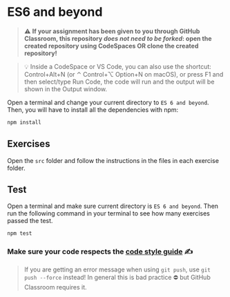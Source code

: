 # ES6 and beyond

> ⚠️ **If your assignment has been given to you through GitHub Classroom, this repository *does not need to be forked*: open the created repository using CodeSpaces OR clone the created repository!**

> 💡 Inside a CodeSpace or VS Code, you can also use the shortcut: Control+Alt+N (or ⌃ Control+⌥ Option+N on macOS), or press F1 and then select/type Run Code, the code will run and the output will be shown in the Output window.

Open a terminal and change your current directory to `ES 6 and beyond`. Then, you will have to install all the dependencies with npm:

```bash
npm install
```

## Exercises

Open the `src` folder and follow the instructions in the files in each exercise folder.

## Test

Open a terminal and make sure current directory is `ES 6 and beyond`. Then run the following command in your terminal to see how many exercises passed the test.

```bash
npm test
```

### Make sure your code respects the [code style guide](https://syllabus.codeyourfuture.io/guides/code-style-guide) ✍️

> If you are getting an error message when using `git push`, use `git push --force` instead! In general this is bad practice ⛔️ but GitHub Classroom requires it.
